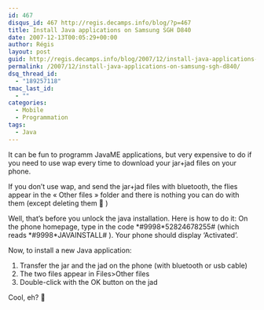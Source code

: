 ```yaml
---
id: 467
disqus_id: 467 http://regis.decamps.info/blog/?p=467
title: Install Java applications on Samsung SGH D840
date: 2007-12-13T00:05:29+00:00
author: Régis
layout: post
guid: http://regis.decamps.info/blog/2007/12/install-java-applications-on-samsung-sgh-d840/
permalink: /2007/12/install-java-applications-on-samsung-sgh-d840/
dsq_thread_id:
  - "189257118"
tmac_last_id:
  - ""
categories:
  - Mobile
  - Programmation
tags:
  - Java
---
```

It can be fun to programm JavaME applications, but very expensive to do if you need to use wap every time to download your jar+jad files on your phone.

If you don’t use wap, and send the jar+jad files with bluetooth, the flies appear in the « Other files » folder and there is nothing you can do with them (except deleting them 🙁 )

Well, that’s before you unlock the java installation. Here is how to do it: On the phone homepage, type in the code \*#9998\*52824678255# (which reads \*#9998\*JAVAINSTALL# ). Your phone should display &lsquo;Activated’.

Now, to install a new Java application:

  1. Transfer the jar and the jad on the phone (with bluetooth or usb cable)
  2. The two files appear in Files>Other files
  3. Double-click with the OK button on the jad

Cool, eh? 🙂
